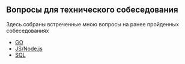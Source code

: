 ## Вопросы для технического собеседования
Здесь собраны встреченные мною вопросы на ранее пройденных собеседованиях

- [GO](https://github.com/Nps-rf/Interview-questions/blob/main/GO.md)
- [JS/Node.js](https://github.com/Nps-rf/Interview-questions/blob/main/JS.md)
- [SQL](https://github.com/Nps-rf/Interview-questions/blob/main/SQL.md)
